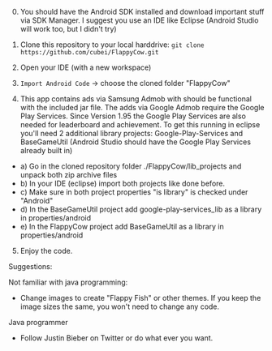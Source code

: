 0. You should have the Android SDK installed and download important stuff via SDK Manager. I suggest you use an IDE like Eclipse (Android Studio will work too, but I didn't try)

1. Clone this repository to your local harddrive: `git clone https://github.com/cubei/FlappyCow.git`

2. Open your IDE (with a new workspace)

3. `Import Android Code` -> choose the cloned folder "FlappyCow"

4. This app contains ads via Samsung Admob with should be functional with the included jar file.
The adds via Google Admob require the Google Play Services. Since Version 1.95 the Google Play Services are also needed for leaderboard and achievement.
To get this running in eclipse you'll need 2 additional library projects: Google-Play-Services and BaseGameUtil
(Android Studio should have the Google Play Services already built in)
* a) Go in the cloned repository folder ./FlappyCow/lib_projects and unpack both zip archive files
* b) In your IDE (eclipse) import both projects like done before.
* c) Make sure in both project properties "is library" is checked under "Android"
* d) In the BaseGameUtil project add google-play-services_lib as a library in properties/android
* e) In the FlappyCow project add BaseGameUtil as a library in properties/android

5. Enjoy the code.



Suggestions:

Not familiar with java programming:
* Change images to create "Flappy Fish" or other themes. If you keep the image sizes the same, you won't need to change any code.

Java programmer
* Follow Justin Bieber on Twitter or do what ever you want.